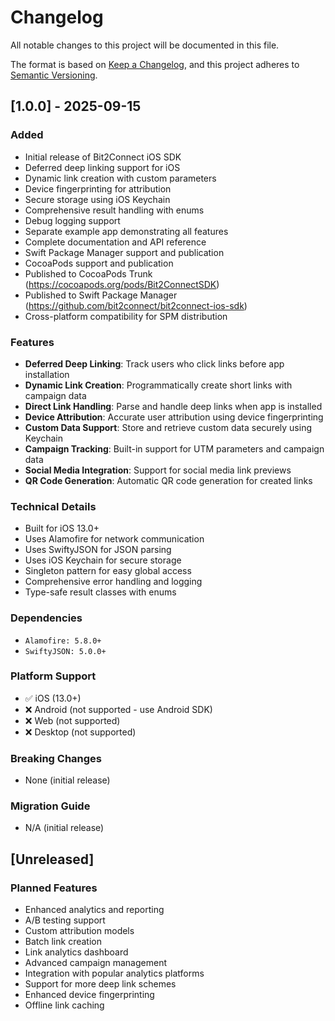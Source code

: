 # Changelog

All notable changes to this project will be documented in this file.

The format is based on [Keep a Changelog](https://keepachangelog.com/en/1.0.0/),
and this project adheres to [Semantic Versioning](https://semver.org/spec/v2.0.0.html).

## [1.0.0] - 2025-09-15

### Added
- Initial release of Bit2Connect iOS SDK
- Deferred deep linking support for iOS
- Dynamic link creation with custom parameters
- Device fingerprinting for attribution
- Secure storage using iOS Keychain
- Comprehensive result handling with enums
- Debug logging support
- Separate example app demonstrating all features
- Complete documentation and API reference
- Swift Package Manager support and publication
- CocoaPods support and publication
- Published to CocoaPods Trunk (https://cocoapods.org/pods/Bit2ConnectSDK)
- Published to Swift Package Manager (https://github.com/bit2connect/bit2connect-ios-sdk)
- Cross-platform compatibility for SPM distribution

### Features
- **Deferred Deep Linking**: Track users who click links before app installation
- **Dynamic Link Creation**: Programmatically create short links with campaign data
- **Direct Link Handling**: Parse and handle deep links when app is installed
- **Device Attribution**: Accurate user attribution using device fingerprinting
- **Custom Data Support**: Store and retrieve custom data securely using Keychain
- **Campaign Tracking**: Built-in support for UTM parameters and campaign data
- **Social Media Integration**: Support for social media link previews
- **QR Code Generation**: Automatic QR code generation for created links

### Technical Details
- Built for iOS 13.0+
- Uses Alamofire for network communication
- Uses SwiftyJSON for JSON parsing
- Uses iOS Keychain for secure storage
- Singleton pattern for easy global access
- Comprehensive error handling and logging
- Type-safe result classes with enums

### Dependencies
- `Alamofire: 5.8.0+`
- `SwiftyJSON: 5.0.0+`

### Platform Support
- ✅ iOS (13.0+)
- ❌ Android (not supported - use Android SDK)
- ❌ Web (not supported)
- ❌ Desktop (not supported)

### Breaking Changes
- None (initial release)

### Migration Guide
- N/A (initial release)

## [Unreleased]

### Planned Features
- Enhanced analytics and reporting
- A/B testing support
- Custom attribution models
- Batch link creation
- Link analytics dashboard
- Advanced campaign management
- Integration with popular analytics platforms
- Support for more deep link schemes
- Enhanced device fingerprinting
- Offline link caching
